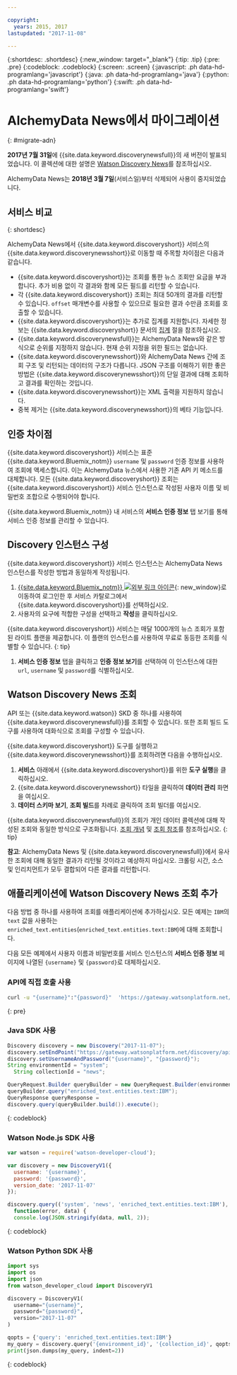 ```yaml
---

copyright:
  years: 2015, 2017
lastupdated: "2017-11-08"

---
```


{:shortdesc: .shortdesc}
{:new_window: target="_blank"}
{:tip: .tip}
{:pre: .pre}
{:codeblock: .codeblock}
{:screen: .screen}
{:javascript: .ph data-hd-programlang='javascript'}
{:java: .ph data-hd-programlang='java'}
{:python: .ph data-hd-programlang='python'}
{:swift: .ph data-hd-programlang='swift'}

# AlchemyData News에서 마이그레이션
{: #migrate-adn}

**2017년 7월 31일**에 {{site.data.keyword.discoverynewsfull}}의 새 버전이 발표되었습니다. 이 콜렉션에 대한 설명은 [Watson Discovery News](/docs/services/discovery/watson-discovery-news.html)를 참조하십시오.

AlchemyData News는 **2018년 3월 7일**(서비스일)부터 삭제되어 사용이 중지되었습니다.

## 서비스 비교
{: shortdesc}

AlchemyData News에서 {{site.data.keyword.discoveryshort}} 서비스의 {{site.data.keyword.discoverynewsshort}}로 이동할 때 주목할 차이점은 다음과 같습니다.

- {{site.data.keyword.discoveryshort}}는 조회를 통한 뉴스 조회만 요금을 부과합니다. 추가 비용 없이 각 결과와 함께 모든 필드를 리턴할 수 있습니다.
- 각 {{site.data.keyword.discoveryshort}} 조회는 최대 50개의 결과를 리턴할 수 있습니다. `offset` 매개변수를 사용할 수 있으므로 필요한 결과 수만큼 조회를 호출할 수 있습니다.
- {{site.data.keyword.discoveryshort}}는 추가로 집계를 지원합니다. 자세한 정보는 {{site.data.keyword.discoveryshort}} 문서의 [집계](/docs/services/discovery/query-reference.html#aggregations) 절을 참조하십시오.
- {{site.data.keyword.discoverynewsfull}}는 AlchemyData News와 같은 방식으로 순위를 지정하지 않습니다. 현재 순위 지정을 위한 필드는 없습니다.
- {{site.data.keyword.discoverynewsshort}}와 AlchemyData News 간에 조회 구조 및 리턴되는 데이터의 구조가 다릅니다. JSON 구조를 이해하기 위한 좋은 방법은 {{site.data.keyword.discoverynewsshort}}의 단일 결과에 대해 조회하고 결과를 확인하는 것입니다.
- {{site.data.keyword.discoverynewsshort}}는 XML 출력을 지원하지 않습니다.
- 중복 제거는 {{site.data.keyword.discoverynewsshort}}의 베타 기능입니다.

## 인증 차이점

{{site.data.keyword.discoveryshort}} 서비스는 표준 {{site.data.keyword.Bluemix_notm}} `username` 및 `password` 인증 정보를 사용하여 조회에 액세스합니다. 이는 AlchemyData 뉴스에서 사용한 기존 API 키 메소드를 대체합니다. 모든 {{site.data.keyword.discoveryshort}} 조회는 {{site.data.keyword.discoveryshort}} 서비스 인스턴스로 작성된 사용자 이름 및 비밀번호 조합으로 수행되어야 합니다.

{{site.data.keyword.Bluemix_notm}} 내 서비스의 **서비스 인증 정보** 탭 보기를 통해 서비스 인증 정보를 관리할 수 있습니다.

## Discovery 인스턴스 구성

{{site.data.keyword.discoveryshort}} 서비스 인스턴스는 AlchemyData News 인스턴스를 작성한 방법과 동일하게 작성됩니다.

1. [{{site.data.keyword.Bluemix_notm}} ![외부 링크 아이콘](../../icons/launch-glyph.svg "외부 링크 아이콘")](https://console.ng.bluemix.net/catalog/services/discovery/){: new_window}로 이동하여 로그인한 후 서비스 카탈로그에서 {{site.data.keyword.discoveryshort}}를 선택하십시오.
1. 사용자의 요구에 적합한 구성을 선택하고 **작성**을 클릭하십시오.

  {{site.data.keyword.discoveryshort}} 서비스는 매달 1000개의 뉴스 조회가 포함된 라이트 플랜을 제공합니다. 이 플랜의 인스턴스를 사용하여 무료로 동등한 조회를 식별할 수 있습니다.
  {: tip}

1. **서비스 인증 정보** 탭을 클릭하고 **인증 정보 보기**를 선택하여 이 인스턴스에 대한 `url`, `username` 및 `password`를 식별하십시오.

## Watson Discovery News 조회

API 또는 {{site.data.keyword.watson}} SKD 중 하나를 사용하여 {{site.data.keyword.discoverynewsfull}}를 조회할 수 있습니다. 또한 조회 빌드 도구를 사용하여 대화식으로 조회를 구성할 수 있습니다.

{{site.data.keyword.discoveryshort}} 도구를 실행하고 {{site.data.keyword.discoverynewsshort}}를 조회하려면 다음을 수행하십시오.

1. **서비스** 아래에서 {{site.data.keyword.discoveryshort}}를 위한 **도구 실행**을 클릭하십시오.
1. {{site.data.keyword.discoverynewsshort}} 타일을 클릭하여 **데이터 관리** 화면을 여십시오.
1. **데이터 스키마 보기**, **조회 빌드**를 차례로 클릭하여 조회 빌더를 여십시오.

  {{site.data.keyword.discoverynewsfull}}의 조회가 개인 데이터 콜렉션에 대해 작성된 조회와 동일한 방식으로 구조화됩니다. [조회 개념](/docs/services/discovery/using.html) 및 [조회 참조](/docs/services/discovery/query-reference.html)를 참조하십시오.
  {: tip}

**참고**: AlchemyData News 및 {{site.data.keyword.discoverynewsfull}}에서 유사한 조회에 대해 동일한 결과가 리턴될 것이라고 예상하지 마십시오. 크롤링 시간, 소스 및 인리치먼트가 모두 결합되어 다른 결과를 리턴합니다.

## 애플리케이션에 Watson Discovery News 조회 추가

다음 방법 중 하나를 사용하여 조회를 애플리케이션에 추가하십시오. 모든 예제는 `IBM`의 `text` 값을 사용하는 `enriched_text.entities`(`enriched_text.entities.text:IBM`)에 대해 조회합니다.

다음 모든 예제에서 사용자 이름과 비밀번호를 서비스 인스턴스의 **서비스 인증 정보** 페이지에 나열된 `{username}` 및 `{password}`로 대체하십시오.

### API에 직접 호출 사용

```bash
curl -u "{username}":"{password}"  'https://gateway.watsonplatform.net/discovery/api/v1/environments/system/collections/news/query?version=2017-11-07&query=enriched_text.entities.text:IBM'
```
{: pre}

### Java SDK 사용

```java
Discovery discovery = new Discovery("2017-11-07");
discovery.setEndPoint("https://gateway.watsonplatform.net/discovery/api/v1");
discovery.setUsernameAndPassword("{username}", "{password}");  
String environmentId = "system";
  String collectionId = "news";

QueryRequest.Builder queryBuilder = new QueryRequest.Builder(environmentId,collectionId);  
queryBuilder.query("enriched_text.entities.text:IBM");  
QueryResponse queryResponse =  
discovery.query(queryBuilder.build()).execute();
```
{: codeblock}

### Watson Node.js SDK 사용

```javascript
var watson = require('watson-developer-cloud');

var discovery = new DiscoveryV1({  
  username: '{username}',  
  password: '{password}',  
  version_date: '2017-11-07'  
});  

discovery.query(('system', 'news', 'enriched_text.entities.text:IBM'),  
  function(error, data) {  
  console.log(JSON.stringify(data, null, 2));  
```
{: codeblock}

### Watson Python SDK 사용

```python
import sys
import os
import json
from watson_developer_cloud import DiscoveryV1

discovery = DiscoveryV1(
  username="{username}",
  password="{password}",
  version="2017-11-07"
)

qopts = {'query': 'enriched_text.entities.text:IBM'}
my_query = discovery.query('{environment_id}', '{collection_id}', qopts)
print(json.dumps(my_query, indent=2))
```
{: codeblock}

